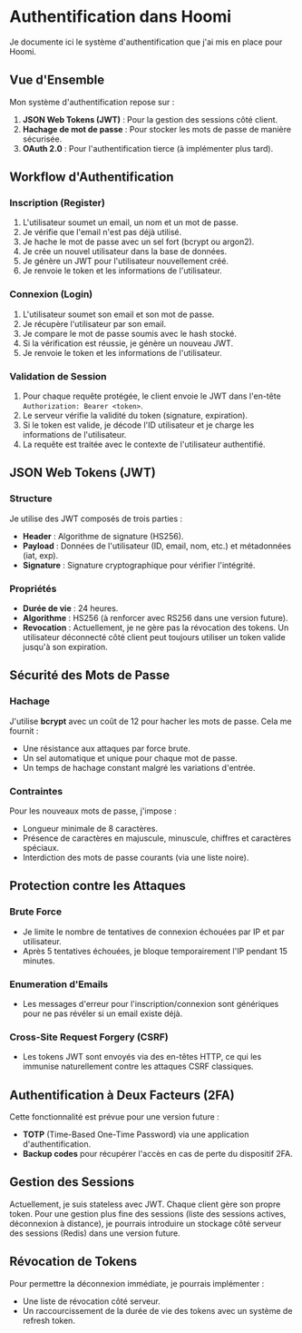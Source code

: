 # Authentification dans Hoomi

Je documente ici le système d'authentification que j'ai mis en place pour Hoomi.

## Vue d'Ensemble

Mon système d'authentification repose sur :
1. **JSON Web Tokens (JWT)** : Pour la gestion des sessions côté client.
2. **Hachage de mot de passe** : Pour stocker les mots de passe de manière sécurisée.
3. **OAuth 2.0** : Pour l'authentification tierce (à implémenter plus tard).

## Workflow d'Authentification

### Inscription (Register)

1. L'utilisateur soumet un email, un nom et un mot de passe.
2. Je vérifie que l'email n'est pas déjà utilisé.
3. Je hache le mot de passe avec un sel fort (bcrypt ou argon2).
4. Je crée un nouvel utilisateur dans la base de données.
5. Je génère un JWT pour l'utilisateur nouvellement créé.
6. Je renvoie le token et les informations de l'utilisateur.

### Connexion (Login)

1. L'utilisateur soumet son email et son mot de passe.
2. Je récupère l'utilisateur par son email.
3. Je compare le mot de passe soumis avec le hash stocké.
4. Si la vérification est réussie, je génère un nouveau JWT.
5. Je renvoie le token et les informations de l'utilisateur.

### Validation de Session

1. Pour chaque requête protégée, le client envoie le JWT dans l'en-tête `Authorization: Bearer <token>`.
2. Le serveur vérifie la validité du token (signature, expiration).
3. Si le token est valide, je décode l'ID utilisateur et je charge les informations de l'utilisateur.
4. La requête est traitée avec le contexte de l'utilisateur authentifié.

## JSON Web Tokens (JWT)

### Structure

Je utilise des JWT composés de trois parties :
- **Header** : Algorithme de signature (HS256).
- **Payload** : Données de l'utilisateur (ID, email, nom, etc.) et métadonnées (iat, exp).
- **Signature** : Signature cryptographique pour vérifier l'intégrité.

### Propriétés

- **Durée de vie** : 24 heures.
- **Algorithme** : HS256 (à renforcer avec RS256 dans une version future).
- **Revocation** : Actuellement, je ne gère pas la révocation des tokens. Un utilisateur déconnecté côté client peut toujours utiliser un token valide jusqu'à son expiration.

## Sécurité des Mots de Passe

### Hachage

J'utilise **bcrypt** avec un coût de 12 pour hacher les mots de passe. Cela me fournit :
- Une résistance aux attaques par force brute.
- Un sel automatique et unique pour chaque mot de passe.
- Un temps de hachage constant malgré les variations d'entrée.

### Contraintes

Pour les nouveaux mots de passe, j'impose :
- Longueur minimale de 8 caractères.
- Présence de caractères en majuscule, minuscule, chiffres et caractères spéciaux.
- Interdiction des mots de passe courants (via une liste noire).

## Protection contre les Attaques

### Brute Force

- Je limite le nombre de tentatives de connexion échouées par IP et par utilisateur.
- Après 5 tentatives échouées, je bloque temporairement l'IP pendant 15 minutes.

### Enumeration d'Emails

- Les messages d'erreur pour l'inscription/connexion sont génériques pour ne pas révéler si un email existe déjà.

### Cross-Site Request Forgery (CSRF)

- Les tokens JWT sont envoyés via des en-têtes HTTP, ce qui les immunise naturellement contre les attaques CSRF classiques.

## Authentification à Deux Facteurs (2FA)

Cette fonctionnalité est prévue pour une version future :
- **TOTP** (Time-Based One-Time Password) via une application d'authentification.
- **Backup codes** pour récupérer l'accès en cas de perte du dispositif 2FA.

## Gestion des Sessions

Actuellement, je suis stateless avec JWT. Chaque client gère son propre token. Pour une gestion plus fine des sessions (liste des sessions actives, déconnexion à distance), je pourrais introduire un stockage côté serveur des sessions (Redis) dans une version future.

## Révocation de Tokens

Pour permettre la déconnexion immédiate, je pourrais implémenter :
- Une liste de révocation côté serveur.
- Un raccourcissement de la durée de vie des tokens avec un système de refresh token.
